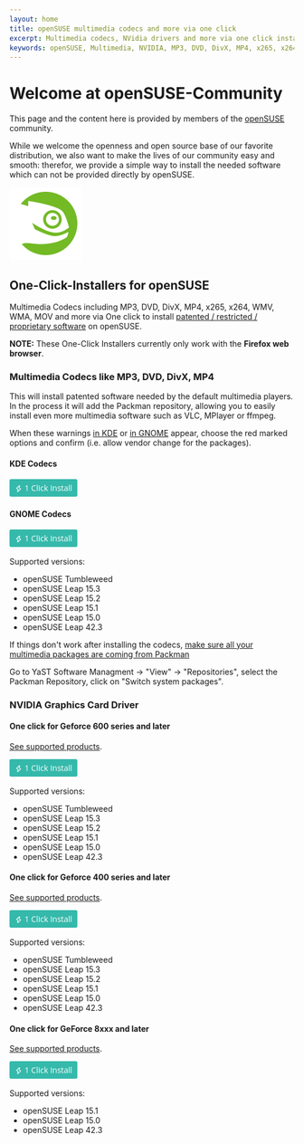 ```yaml
---
layout: home
title: openSUSE multimedia codecs and more via one click
excerpt: Multimedia codecs, NVidia drivers and more via one click install for the current openSUSE distribution
keywords: openSUSE, Multimedia, NVIDIA, MP3, DVD, DivX, MP4, x265, x264, WMV, WMA, MOV, KDE, GNOME, Codecs, patented, restricted, proprietary, software
---
```


# Welcome at openSUSE-Community

This page and the content here is provided by members of the [openSUSE](https://www.opensuse.org/) community.

While we welcome the openness and open source base of our favorite distribution, we also want to make the lives of our
community easy and smooth: therefor, we provide a simple way to install the needed software which can not be provided
directly by openSUSE.

<img src="assets/img/button-color.png" alt="Geeko Image" width="128" class="center">

## One-Click-Installers for openSUSE

Multimedia Codecs including MP3, DVD, DivX, MP4, x265, x264, WMV, WMA, MOV and
more via One click to install [patented / restricted / proprietary
software](https://en.opensuse.org/Restricted_formats) on openSUSE.

**NOTE:** These One-Click Installers currently only work with the **Firefox web
browser**.

### Multimedia Codecs like MP3, DVD, DivX, MP4

This will install patented software needed by the default multimedia players.
In the process it will add the Packman repository, allowing you to easily
install even more multimedia software such as VLC, MPlayer or ffmpeg.

When these warnings [in KDE](assets/img/kde-vendor-change.png) or [in
GNOME](assets/img/gnome-vendor-change.png) appear, choose the red marked
options and confirm (i.e. allow vendor change for the packages).


#### KDE Codecs

<a href="codecs-kde.ymp"><img src="assets/img/boton.png" alt="ymp" class="pic" /></a>

#### GNOME Codecs

<a href="codecs-gnome.ymp"><img src="assets/img/boton.png" alt="ymp" class="pic" /></a>

Supported versions:
* openSUSE Tumbleweed
* openSUSE Leap 15.3
* openSUSE Leap 15.2
* openSUSE Leap 15.1
* openSUSE Leap 15.0
* openSUSE Leap 42.3

If things don't work after installing the codecs, 
[make sure all your multimedia packages are coming from Packman](assets/img/packman-vendorchange.png)

Go to YaST Software Managment → "View" → "Repositories", select the Packman
Repository, click on "Switch system packages".


### NVIDIA Graphics Card Driver

#### One click for Geforce 600 series and later

[See supported products](https://www.nvidia.com/Download/driverResults.aspx/145182/en-us).

<a href="nvidia_G05.ymp"><img src="assets/img/boton.png" alt="ymp" class="pic" /></a>

Supported versions:
* openSUSE Tumbleweed
* openSUSE Leap 15.3
* openSUSE Leap 15.2
* openSUSE Leap 15.1
* openSUSE Leap 15.0
* openSUSE Leap 42.3

#### One click for Geforce 400 series and later

[See supported products](https://www.nvidia.com/Download/driverResults.aspx/142567/en-us).

<a href="nvidia_G04.ymp"><img src="assets/img/boton.png" alt="ymp" class="pic" /></a>

Supported versions:
* openSUSE Tumbleweed
* openSUSE Leap 15.3
* openSUSE Leap 15.2
* openSUSE Leap 15.1
* openSUSE Leap 15.0
* openSUSE Leap 42.3

#### One click for GeForce 8xxx and later

[See supported products](https://www.nvidia.com/Download/driverResults.aspx/135161/en-us).

<a href="nvidia_G03.ymp"><img src="assets/img/boton.png" alt="ymp" class="pic" /></a>

Supported versions:
* openSUSE Leap 15.1
* openSUSE Leap 15.0
* openSUSE Leap 42.3


